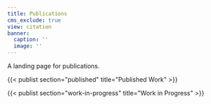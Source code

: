 ```yaml
---
title: Publications
cms_exclude: true
view: citation
banner:
  caption: ''
  image: ''
---
```

A landing page for publications.

{{< publist section="published" title="Published Work" >}}

{{< publist section="work-in-progress" title="Work in Progress" >}}
